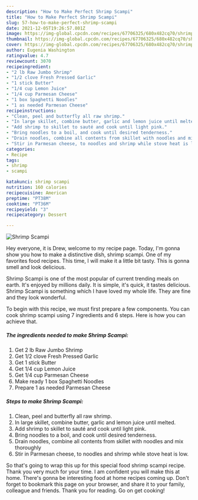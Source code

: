 ```yaml
---
description: "How to Make Perfect Shrimp Scampi"
title: "How to Make Perfect Shrimp Scampi"
slug: 57-how-to-make-perfect-shrimp-scampi
date: 2021-12-05T19:26:57.801Z
image: https://img-global.cpcdn.com/recipes/67706325/680x482cq70/shrimp-scampi-recipe-main-photo.jpg
thumbnail: https://img-global.cpcdn.com/recipes/67706325/680x482cq70/shrimp-scampi-recipe-main-photo.jpg
cover: https://img-global.cpcdn.com/recipes/67706325/680x482cq70/shrimp-scampi-recipe-main-photo.jpg
author: Eugenia Washington
ratingvalue: 4.7
reviewcount: 3070
recipeingredient:
- "2 lb Raw Jumbo Shrimp"
- "1/2 clove Fresh Pressed Garlic"
- "1 stick Butter"
- "1/4 cup Lemon Juice"
- "1/4 cup Parmesan Cheese"
- "1 box Spaghetti Noodles"
- "1 as needed Parmesan Cheese"
recipeinstructions:
- "Clean, peel and butterfly all raw shrimp."
- "In large skillet, combine butter, garlic and lemon juice until melted."
- "Add shrimp to skillet to sauté and cook until light pink."
- "Bring noodles to a boil, and cook until desired tenderness."
- "Drain noodles, combine all contents from skillet with noodles and mix thoroughly"
- "Stir in Parmesan cheese, to noodles and shrimp while stove heat is low."
categories:
- Recipe
tags:
- shrimp
- scampi

katakunci: shrimp scampi 
nutrition: 160 calories
recipecuisine: American
preptime: "PT38M"
cooktime: "PT36M"
recipeyield: "3"
recipecategory: Dessert

---
```



![Shrimp Scampi](https://img-global.cpcdn.com/recipes/67706325/680x482cq70/shrimp-scampi-recipe-main-photo.jpg)

Hey everyone, it is Drew, welcome to my recipe page. Today, I'm gonna show you how to make a distinctive dish, shrimp scampi. One of my favorites food recipes. This time, I will make it a little bit tasty. This is gonna smell and look delicious.



Shrimp Scampi is one of the most popular of current trending meals on earth. It's enjoyed by millions daily. It is simple, it's quick, it tastes delicious. Shrimp Scampi is something which I have loved my whole life. They are fine and they look wonderful.


To begin with this recipe, we must first prepare a few components. You can cook shrimp scampi using 7 ingredients and 6 steps. Here is how you can achieve that.

<!--inarticleads1-->

##### The ingredients needed to make Shrimp Scampi:

1. Get 2 lb Raw Jumbo Shrimp
1. Get 1/2 clove Fresh Pressed Garlic
1. Get 1 stick Butter
1. Get 1/4 cup Lemon Juice
1. Get 1/4 cup Parmesan Cheese
1. Make ready 1 box Spaghetti Noodles
1. Prepare 1 as needed Parmesan Cheese




<!--inarticleads2-->

##### Steps to make Shrimp Scampi:

1. Clean, peel and butterfly all raw shrimp.
1. In large skillet, combine butter, garlic and lemon juice until melted.
1. Add shrimp to skillet to sauté and cook until light pink.
1. Bring noodles to a boil, and cook until desired tenderness.
1. Drain noodles, combine all contents from skillet with noodles and mix thoroughly
1. Stir in Parmesan cheese, to noodles and shrimp while stove heat is low.




So that's going to wrap this up for this special food shrimp scampi recipe. Thank you very much for your time. I am confident you will make this at home. There's gonna be interesting food at home recipes coming up. Don't forget to bookmark this page on your browser, and share it to your family, colleague and friends. Thank you for reading. Go on get cooking!
